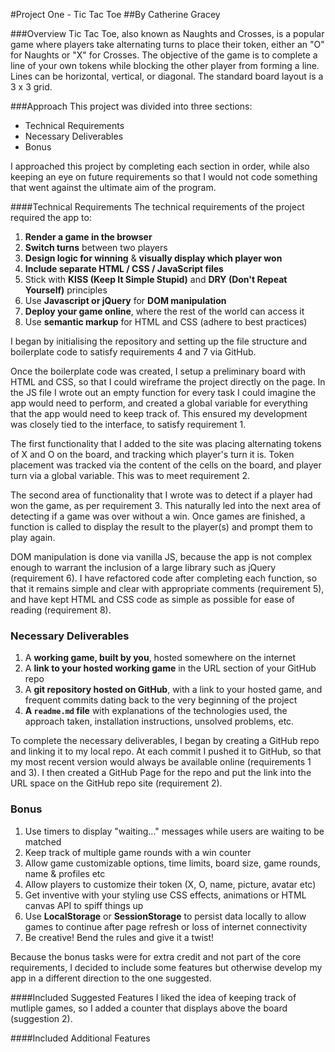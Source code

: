 #Project One - Tic Tac Toe
##By Catherine Gracey

###Overview
Tic Tac Toe, also known as Naughts and Crosses, is a popular game where players take alternating turns to place their token, either an "O" for Naughts or "X" for Crosses. The objective of the game is to complete a line of your own tokens while blocking the other player from forming a line. Lines can be horizontal, vertical, or diagonal. The standard board layout is a 3 x 3 grid.

###Approach
This project was divided into three sections:
- Technical Requirements
- Necessary Deliverables
- Bonus

I approached this project by completing each section in order, while also keeping an eye on future requirements so that I would not code something that went against the ultimate aim of the program.

####Technical Requirements
The technical requirements of the project required the app to:
1. **Render a game in the browser**
2. **Switch turns** between two players
3. **Design logic for winning** & **visually display which player won**
4. **Include separate HTML / CSS / JavaScript files**
5. Stick with **KISS (Keep It Simple Stupid)** and **DRY (Don't Repeat Yourself)** principles
6. Use **Javascript or jQuery** for **DOM manipulation**
7. **Deploy your game online**, where the rest of the world can access it
8. Use **semantic markup** for HTML and CSS (adhere to best practices)

I began by initialising the repository and setting up the file structure and boilerplate code to satisfy requirements 4 and 7 via GitHub.

Once the boilerplate code was created, I setup a preliminary board with HTML and CSS, so that I could wireframe the project directly on the page. In the JS file I wrote out an empty function for every task I could imagine the app would need to perform, and created a global variable for everything that the app would need to keep track of. This ensured my development was closely tied to the interface, to satisfy requirement 1.

The first functionality that I added to the site was placing alternating tokens of X and O on the board, and tracking which player's turn it is. Token placement was tracked via the content of the cells on the board, and player turn via a global variable. This was to meet requirement 2.

The second area of functionality that I wrote was to detect if a player had won the game, as per requirement 3. This naturally led into the next area of detecting if a game was over without a win. Once games are finished, a function is called to display the result to the player(s) and prompt them to play again.

DOM manipulation is done via vanilla JS, because the app is not complex enough to warrant the inclusion of a large library such as jQuery (requirement 6). I have refactored code after completing each function, so that it remains simple and clear with appropriate comments (requirement 5), and have kept HTML and CSS code as simple as possible for ease of reading (requirement 8).

### Necessary Deliverables
1. A **working game, built by you**, hosted somewhere on the internet
2. A **link to your hosted working game** in the URL section of your GitHub repo
3. A **git repository hosted on GitHub**, with a link to your hosted game, and frequent commits dating back to the very beginning of the project
4. **A ``readme.md`` file** with explanations of the technologies used, the approach taken, installation instructions, unsolved problems, etc.

To complete the necessary deliverables, I began by creating a GitHub repo and linking it to my local repo. At each commit I pushed it to GitHub, so that my most recent version would always be available online (requirements 1 and 3). I then created a GitHub Page for the repo and put the link into the URL space on the GitHub repo site (requirement 2).

### Bonus
1. Use timers to display "waiting..." messages while users are waiting to be matched
2. Keep track of multiple game rounds with a win counter
3. Allow game customizable options, time limits, board size, game rounds, name & profiles etc  
4. Allow players to customize their token (X, O, name, picture, avatar etc)
5. Get inventive with your styling use CSS effects, animations or HTML canvas API to spiff things up
6. Use **LocalStorage** or **SessionStorage** to persist data locally to allow games to continue after page refresh or loss of internet connectivity
7. Be creative! Bend the rules and give it a twist!

Because the bonus tasks were for extra credit and not part of the core requirements, I decided to include some features but otherwise develop my app in a different direction to the one suggested.

####Included Suggested Features
I liked the idea of keeping track of mutliple games, so I added a counter that displays above the board (suggestion 2).

####Included Additional Features
